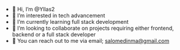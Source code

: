 - 👋 Hi, I’m @Yllas2
- 👀 I’m interested in tech advancement 
- 🌱 I’m currently learning full stack development 
- 💞️ I’m looking to collaborate on projects requiring either frontend, backend or a full stack developer 
- 💼 You can reach out to me via email; salomedinma@gmail.com

<!---
Yllas2/Yllas2 is a ✨ special ✨ repository because its `README.md` (this file) appears on your GitHub profile.
You can click the Preview link to take a look at your changes.
--->
